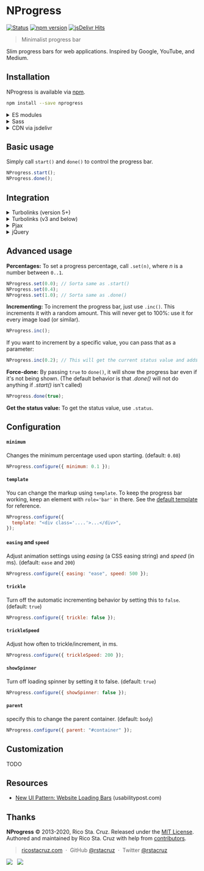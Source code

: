 # NProgress

[![Status](https://api.travis-ci.org/rstacruz/nprogress.svg?branch=master)](http://travis-ci.org/rstacruz/nprogress)
[![npm version](https://img.shields.io/npm/v/nprogress.png)](https://npmjs.org/package/nprogress "View this project on npm")
[![jsDelivr Hits](https://data.jsdelivr.com/v1/package/npm/nprogress/badge?style=rounded)](https://www.jsdelivr.com/package/npm/nprogress)

> Minimalist progress bar

Slim progress bars for web applications. Inspired by Google, YouTube, and
Medium.

## Installation

NProgress is available via [npm].

```sh
npm install --save nprogress
```

<details>
<summary>ES modules</summary>

```js
import * as NProgress from "nprogress";
```

```css
@import "~nprogress/css/nprogress.css";
```

</details>

<details>
<summary>Sass</summary>

```scss
$nprogress-color: #29d;
@import "~nprogress/css/nprogress.scss";
```

</details>

<details>
<summary>CDN via jsdelivr</summary>

```html
<script src="nprogress.js"></script>
<link rel="stylesheet" href="nprogress.css" />
```

Also available via [jsdelivr] CDN:

- https://cdn.jsdelivr.net/npm/nprogress@next/dist/nprogress.js
- https://cdn.jsdelivr.net/npm/nprogress@next/css/nprogress.css

</details>

## Basic usage

Simply call `start()` and `done()` to control the progress bar.

```js
NProgress.start();
NProgress.done();
```

## Integration

<details>
<summary>Turbolinks (version 5+)</summary>

Ensure you're using Turbolinks 5+, and use
this: (explained [here](https://github.com/rstacruz/nprogress/issues/8#issuecomment-239107109))

```js
$(document).on("turbolinks:click", function () {
  NProgress.start();
});
$(document).on("turbolinks:render", function () {
  NProgress.done();
  NProgress.remove();
});
```

</details>

<details>
<summary>Turbolinks (v3 and below)</summary>

Ensure you're using Turbolinks 1.3.0+, and use
this: (explained [here](https://github.com/rstacruz/nprogress/issues/8#issuecomment-23010560))

```js
$(document).on("page:fetch", function () {
  NProgress.start();
});
$(document).on("page:change", function () {
  NProgress.done();
});
$(document).on("page:restore", function () {
  NProgress.remove();
});
```

</details>

<details>
<summary>Pjax</summary>

Try this: (explained [here](https://github.com/rstacruz/nprogress/issues/22#issuecomment-36540472))

```js
$(document).on("pjax:start", function () {
  NProgress.start();
});
$(document).on("pjax:end", function () {
  NProgress.done();
});
```

</details>

<details>
<summary>jQuery</summary>

```js
$(document).on("ajaxStart", function () {
  NProgress.start();
});
$(document).on("ajaxStop", function () {
  NProgress.done();
});
```

</details>

## Advanced usage

**Percentages:** To set a progress percentage, call `.set(n)`, where _n_ is a
number between `0..1`.

```js
NProgress.set(0.0); // Sorta same as .start()
NProgress.set(0.4);
NProgress.set(1.0); // Sorta same as .done()
```

**Incrementing:** To increment the progress bar, just use `.inc()`. This
increments it with a random amount. This will never get to 100%: use it for
every image load (or similar).

```js
NProgress.inc();
```

If you want to increment by a specific value, you can pass that as a parameter:

```js
NProgress.inc(0.2); // This will get the current status value and adds 0.2 until status is 0.994
```

**Force-done:** By passing `true` to `done()`, it will show the progress bar
even if it's not being shown. (The default behavior is that _.done()_ will not
do anything if _.start()_ isn't called)

```js
NProgress.done(true);
```

**Get the status value:** To get the status value, use `.status`.

## Configuration

#### `minimum`

Changes the minimum percentage used upon starting. (default: `0.08`)

```js
NProgress.configure({ minimum: 0.1 });
```

#### `template`

You can change the markup using `template`. To keep the progress
bar working, keep an element with `role='bar'` in there. See the [default template]
for reference.

```js
NProgress.configure({
  template: "<div class='....'>...</div>",
});
```

#### `easing` and `speed`

Adjust animation settings using _easing_ (a CSS easing string)
and _speed_ (in ms). (default: `ease` and `200`)

```js
NProgress.configure({ easing: "ease", speed: 500 });
```

#### `trickle`

Turn off the automatic incrementing behavior by setting this to `false`. (default: `true`)

```js
NProgress.configure({ trickle: false });
```

#### `trickleSpeed`

Adjust how often to trickle/increment, in ms.

```js
NProgress.configure({ trickleSpeed: 200 });
```

#### `showSpinner`

Turn off loading spinner by setting it to false. (default: `true`)

```js
NProgress.configure({ showSpinner: false });
```

#### `parent`

specify this to change the parent container. (default: `body`)

```js
NProgress.configure({ parent: "#container" });
```

## Customization

TODO

## Resources

- [New UI Pattern: Website Loading Bars](http://www.usabilitypost.com/2013/08/19/new-ui-pattern-website-loading-bars/) (usabilitypost.com)

[default template]: https://github.com/rstacruz/nprogress/blob/master/nprogress.js#L31
[turbolinks]: https://github.com/rails/turbolinks
[nprogress.js]: http://ricostacruz.com/nprogress/nprogress.js
[nprogress.css]: http://ricostacruz.com/nprogress/nprogress.css

## Thanks

**NProgress** © 2013-2020, Rico Sta. Cruz. Released under the [MIT License].<br>
Authored and maintained by Rico Sta. Cruz with help from [contributors].

> [ricostacruz.com](http://ricostacruz.com) &nbsp;&middot;&nbsp;
> GitHub [@rstacruz](https://github.com/rstacruz) &nbsp;&middot;&nbsp;
> Twitter [@rstacruz](https://twitter.com/rstacruz)

[mit license]: http://mit-license.org/
[contributors]: http://github.com/rstacruz/nprogress/contributors

[![](https://img.shields.io/github/followers/rstacruz.svg?style=social&label=@rstacruz)](https://github.com/rstacruz) &nbsp;
[![](https://img.shields.io/twitter/follow/rstacruz.svg?style=social&label=@rstacruz)](https://twitter.com/rstacruz)

[npm]: https://www.npmjs.org/package/nprogress
[jsdelivr]: https://jsdelivr.com
